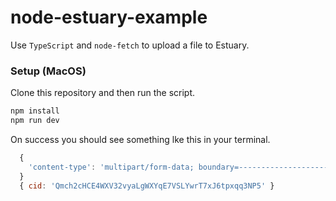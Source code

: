 # node-estuary-example

Use `TypeScript` and `node-fetch` to upload a file to Estuary.

### Setup (MacOS)

Clone this repository and then run the script.

```sh
npm install
npm run dev
```

On success you should see something lke this in your terminal.

```js
  {
    'content-type': 'multipart/form-data; boundary=--------------------------225027799253021671631288'
  }
  { cid: 'Qmch2cHCE4WXV32vyaLgWXYqE7VSLYwrT7xJ6tpxqq3NP5' }
```
